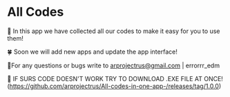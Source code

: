# All Codes
🎉 In this app we have collected all our codes to make it easy for you to use them!

🍀 Soon we will add new apps and update the app interface! 

🎲For any questions or bugs write to arprojectrus@gmail.com | errorrr_edm

🚫 IF SURS CODE DOESN'T WORK TRY TO DOWNLOAD .EXE FILE AT ONCE! (https://github.com/arprojectrus/All-codes-in-one-app-/releases/tag/1.0.0)
